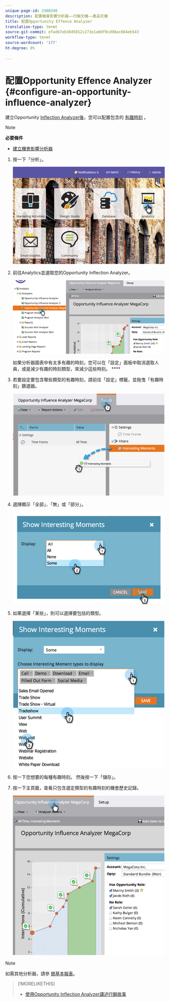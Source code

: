 ```yaml
---
unique-page-id: 2360240
description: 配置機會影響分析器——行銷文檔——產品文檔
title: 配置Opportunity Effence Analyzer
translation-type: tm+mt
source-git-commit: efadb7eb3845012c273e1a60f9cd98ac884eb543
workflow-type: tm+mt
source-wordcount: '177'
ht-degree: 0%

---
```



# 配置Opportunity Effence Analyzer {#configure-an-opportunity-influence-analyzer}

建立Opportunity [Inflection Analyzer後](create-an-opportunity-influence-analyzer.md)，您可以配置包含的 [有趣時刻](/help/marketo/product-docs/marketo-sales-insight/msi-for-salesforce/features/tabs-in-the-msi-panel/interesting-moments/interesting-moments-overview.md) 。

>[!NOTE]
>
>**必要條件**
>
>* [建立機會影響分析器](create-an-opportunity-influence-analyzer.md)


1. 按一下「分析」。

   ![](assets/login-to-analytics.png)

1. 前往Analytics並選取您的Opportunity Inflection Analyzer。

   ![](assets/image2014-9-17-12-3a28-3a33.png)

   如果分析器圖表中有太多有趣的時刻，您可以在「設定」面板中取消選取人員，或是減少有趣的時刻類型，來減少這些時刻。 ****

1. 若要設定要包含哪些類型的有趣時刻，請前往「設定」標籤，並拖曳「有趣時刻」篩選器。

   ![](assets/image2014-9-17-12-3a29-3a10.png)

1. 選擇顯示「全部」、「無」或「部分」。

   ![](assets/image2014-9-17-12-3a29-3a18.png)

1. 如果選擇「某些」，則可以選擇要包括的類型。

   ![](assets/image2014-9-17-12-3a29-3a39.png)

1. 按一下您想要的每種有趣時刻。 然後按一下「儲存」。
1. 按一下主頁籤，查看只包含選定類型的有趣時刻的機會歷史記錄。

   ![](assets/image2014-9-17-12-3a29-3a58.png)

>[!NOTE]
>
>如需其他分析器，請參 [閱基本報表](http://docs.marketo.com/display/docs/basic+reporting)。

>[!MORELIKETHIS]
>
>* [使用Opportunity Inflection Analyzer講述行銷故事](tell-the-marketing-story-with-an-opportunity-influence-analyzer.md)

